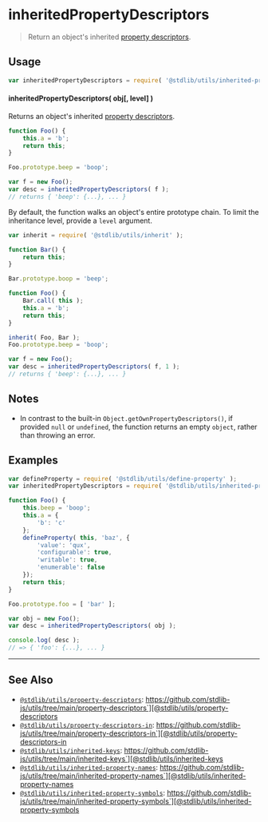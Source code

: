 <!--

@license Apache-2.0

Copyright (c) 2018 The Stdlib Authors.

Licensed under the Apache License, Version 2.0 (the "License");
you may not use this file except in compliance with the License.
You may obtain a copy of the License at

   http://www.apache.org/licenses/LICENSE-2.0

Unless required by applicable law or agreed to in writing, software
distributed under the License is distributed on an "AS IS" BASIS,
WITHOUT WARRANTIES OR CONDITIONS OF ANY KIND, either express or implied.
See the License for the specific language governing permissions and
limitations under the License.

-->

# inheritedPropertyDescriptors

> Return an object's inherited [property descriptors][@stdlib/utils/property-descriptors].

<section class="usage">

## Usage

<!-- eslint-disable id-length -->

```javascript
var inheritedPropertyDescriptors = require( '@stdlib/utils/inherited-property-descriptors' );
```

#### inheritedPropertyDescriptors( obj\[, level] )

Returns an object's inherited [property descriptors][@stdlib/utils/property-descriptors].

```javascript
function Foo() {
    this.a = 'b';
    return this;
}

Foo.prototype.beep = 'boop';

var f = new Foo();
var desc = inheritedPropertyDescriptors( f );
// returns { 'beep': {...}, ... }
```

By default, the function walks an object's entire prototype chain. To limit the inheritance level, provide a `level` argument.

```javascript
var inherit = require( '@stdlib/utils/inherit' );

function Bar() {
    return this;
}

Bar.prototype.boop = 'beep';

function Foo() {
    Bar.call( this );
    this.a = 'b';
    return this;
}

inherit( Foo, Bar );
Foo.prototype.beep = 'boop';

var f = new Foo();
var desc = inheritedPropertyDescriptors( f, 1 );
// returns { 'beep': {...}, ... }
```

</section>

<!-- /.usage -->

<section class="notes">

## Notes

-   In contrast to the built-in `Object.getOwnPropertyDescriptors()`, if provided `null` or `undefined`, the function returns an empty `object`, rather than throwing an error.

</section>

<!-- /.notes -->

<section class="examples">

## Examples

<!-- eslint-disable id-length -->

<!-- eslint no-undef: "error" -->

```javascript
var defineProperty = require( '@stdlib/utils/define-property' );
var inheritedPropertyDescriptors = require( '@stdlib/utils/inherited-property-descriptors' );

function Foo() {
    this.beep = 'boop';
    this.a = {
        'b': 'c'
    };
    defineProperty( this, 'baz', {
        'value': 'qux',
        'configurable': true,
        'writable': true,
        'enumerable': false
    });
    return this;
}

Foo.prototype.foo = [ 'bar' ];

var obj = new Foo();
var desc = inheritedPropertyDescriptors( obj );

console.log( desc );
// => { 'foo': {...}, ... }
```

</section>

<!-- /.examples -->

<!-- Section for related `stdlib` packages. Do not manually edit this section, as it is automatically populated. -->

<section class="related">

* * *

## See Also

-   [`@stdlib/utils/property-descriptors`][@stdlib/utils/property-descriptors]: https://github.com/stdlib-js/utils/tree/main/property-descriptors`][@stdlib/utils/property-descriptors
-   [`@stdlib/utils/property-descriptors-in`][@stdlib/utils/property-descriptors-in]: https://github.com/stdlib-js/utils/tree/main/property-descriptors-in`][@stdlib/utils/property-descriptors-in
-   [`@stdlib/utils/inherited-keys`][@stdlib/utils/inherited-keys]: https://github.com/stdlib-js/utils/tree/main/inherited-keys`][@stdlib/utils/inherited-keys
-   [`@stdlib/utils/inherited-property-names`][@stdlib/utils/inherited-property-names]: https://github.com/stdlib-js/utils/tree/main/inherited-property-names`][@stdlib/utils/inherited-property-names
-   [`@stdlib/utils/inherited-property-symbols`][@stdlib/utils/inherited-property-symbols]: https://github.com/stdlib-js/utils/tree/main/inherited-property-symbols`][@stdlib/utils/inherited-property-symbols

</section>

<!-- /.related -->

<!-- Section for all links. Make sure to keep an empty line after the `section` element and another before the `/section` close. -->

<section class="links">

[@stdlib/utils/property-descriptors]: https://github.com/stdlib-js/utils/tree/main/property-descriptors

<!-- <related-links> -->

[@stdlib/utils/property-descriptors]: https://github.com/stdlib-js/utils/tree/main/property-descriptors

[@stdlib/utils/property-descriptors-in]: https://github.com/stdlib-js/utils/tree/main/property-descriptors-in

[@stdlib/utils/inherited-keys]: https://github.com/stdlib-js/utils/tree/main/inherited-keys

[@stdlib/utils/inherited-property-names]: https://github.com/stdlib-js/utils/tree/main/inherited-property-names

[@stdlib/utils/inherited-property-symbols]: https://github.com/stdlib-js/utils/tree/main/inherited-property-symbols

<!-- </related-links> -->

</section>

<!-- /.links -->
